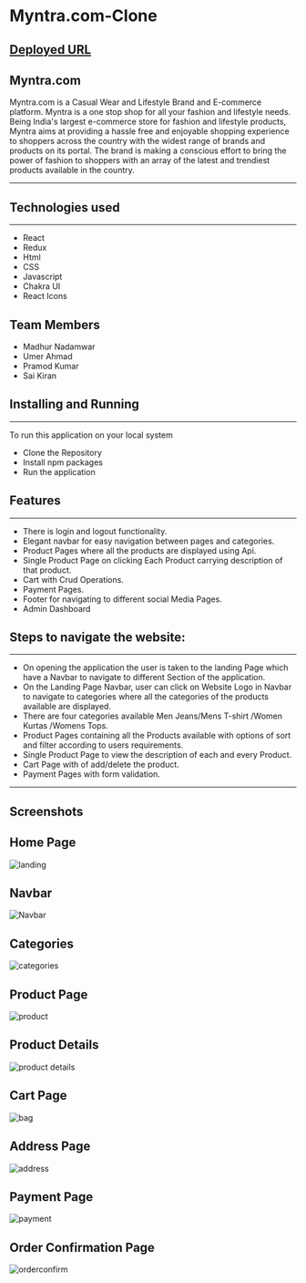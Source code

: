 
# Myntra.com-Clone
## [Deployed URL](https://myntra-clone-iota.vercel.app/)
## Myntra.com

Myntra.com is a Casual Wear and Lifestyle Brand and E-commerce platform. 
Myntra is a one stop shop for all your fashion and lifestyle needs. Being India's largest e-commerce store for fashion and lifestyle products, Myntra aims at providing a hassle free and enjoyable shopping experience to shoppers across the country with the widest range of brands and products on its portal. The brand is making a conscious effort to bring the power of fashion to shoppers with an array of the latest and trendiest products available in the country.



---

## Technologies used

<hr>

- React
- Redux
- Html
- CSS
- Javascript
- Chakra UI
- React Icons


## Team Members
- Madhur Nadamwar
- Umer Ahmad
- Pramod Kumar
- Sai Kiran


## Installing and Running

<hr>

To run this application on your local system

- Clone the Repository
- Install npm packages
- Run the application

## Features

---

- There is login and logout functionality.
- Elegant navbar for easy navigation between pages and categories.
- Product Pages where all the products are displayed using Api.
- Single Product Page on clicking Each Product carrying description of that product.
- Cart with Crud Operations.
- Payment Pages.
- Footer for navigating to different social Media Pages.
- Admin Dashboard

## Steps to navigate the website:

<hr>

- On opening the application the user is taken to the landing Page which have a Navbar to navigate to different Section of the application.
- On the Landing Page Navbar, user can click on Website Logo in Navbar to navigate to categories where all the categories of the products available are displayed.
- There are four categories available Men Jeans/Mens T-shirt /Women Kurtas /Womens Tops.
- Product Pages containing all the Products available with options of sort and filter according to users requirements.
- Single Product Page to view the description of each and every Product.
- Cart Page with of add/delete the product.
- Payment Pages with form validation.

---

## Screenshots
## Home Page
![landing](https://user-images.githubusercontent.com/112754729/223841332-d924d755-67bd-4d2f-89f6-e2f905ce1ea4.jpg)
 
## Navbar
![Navbar](https://user-images.githubusercontent.com/112754729/223841453-fd52c260-78f8-4c9c-a495-fd4c4cbba2ad.jpg)

## Categories
![categories](https://user-images.githubusercontent.com/112754729/223841529-0d14dc0d-ba3f-4d9a-a2d6-452781955dd4.jpg)

## Product Page
![product](https://user-images.githubusercontent.com/112754729/223841599-bd50ea78-04fe-4fb8-8edd-88ebd114bded.jpg)

## Product Details
![product details](https://user-images.githubusercontent.com/112754729/223841657-14f7a7e1-e7fb-4201-a064-d2c14cff1b58.jpg)

## Cart Page
![bag](https://user-images.githubusercontent.com/112754729/223841799-14e36e14-4d99-4c41-abf6-620b33007599.jpg)

## Address Page
![address](https://user-images.githubusercontent.com/112754729/223841842-908a1cd5-3218-432a-ba88-70b578826918.jpg)

## Payment Page
![payment](https://user-images.githubusercontent.com/112754729/223841935-df024c6b-e666-4f06-8c07-e572e3453611.jpg)

## Order Confirmation Page
![orderconfirm](https://user-images.githubusercontent.com/112754729/223842007-31bf94b8-8bb9-4383-a749-f98112154a3e.jpg)



